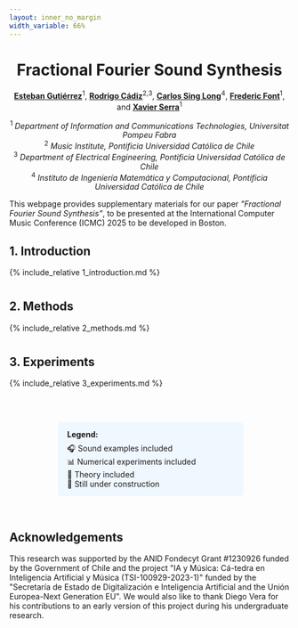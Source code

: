 ```yaml
---
layout: inner_no_margin
width_variable: 66%
---
```


<div style="text-align: center">
<h1>Fractional Fourier Sound Synthesis</h1>
<p>
  <a href="https://cordutie.github.io/"><strong>Esteban Gutiérrez</strong></a><sup>1</sup>, 
  <a href="https://rodrigocadiz.com/"><strong>Rodrigo Cádiz</strong></a><sup>2,3</sup>, 
  <a href="https://www.ing.uc.cl/academicos-e-investigadores/carlos-alberto-sing-long-collao/"><strong>Carlos Sing Long</strong></a><sup>4</sup>, 
  <a href="https://ffont.github.io/"><strong>Frederic Font</strong></a><sup>1</sup>, and
  <a href="https://www.upf.edu/web/xavier-serra"><strong>Xavier Serra</strong></a><sup>1</sup>
</p>
<p>
  <sup>1</sup> <em>Department of Information and Communications Technologies, Universitat Pompeu Fabra</em><br>
  <sup>2</sup> <em>Music Institute, Pontificia Universidad Católica de Chile</em><br>
  <sup>3</sup> <em>Department of Electrical Engineering, Pontificia Universidad Católica de Chile</em><br>
  <sup>4</sup> <em>Instituto de Ingeniería Matemática y Computacional, Pontificia Universidad Católica de Chile</em>
</p>
</div>

<p>
This webpage provides supplementary materials for our paper <em>"Fractional Fourier Sound Synthesis"</em>, to be presented at the International Computer Music Conference (ICMC) 2025 to be developed in Boston.
</p>

<div style="margin-top: 20px;"></div>
<h2><strong>1. Introduction</strong></h2>
{% include_relative 1_introduction.md %}

<div style="margin-top: 40px;"></div>
<h2><strong>2. Methods</strong></h2>
{% include_relative 2_methods.md %}

<div style="margin-top: 40px;"></div>
<h2><strong>3. Experiments</strong></h2>
{% include_relative 3_experiments.md %}

<div style="margin-top: 40px;"></div>
<div style="display: flex; justify-content: center;">
  <div style="border-left: 4px solid rgb(255, 255, 255); background: #f0f8ff; padding: 1em 1.2em; margin: 1.5em 0; border-radius: 8px; max-width: 300px; width: 100%;">
    <strong>Legend:</strong>
    <ul style="list-style: none; padding: 0.5em 0 0 0; margin: 0;">
      <li>🎧 Sound examples included</li>
      <li>📊 Numerical experiments included</li>
      <li>📖 Theory included</li>
      <li>🚧 Still under construction</li>
    </ul>
  </div>
</div>

<div style="margin-top: 40px;"></div>
<h2><strong>Acknowledgements</strong></h2>

This research was supported by the ANID Fondecyt Grant \#1230926 funded by the Government of Chile and the project "IA y Música: Cá-tedra en Inteligencia Artificial y Música (TSI-100929-2023-1)" funded by the "Secretaría de Estado de Digitalización e Inteligencia Artificial and the Unión Europea-Next Generation EU". We would also like to thank Diego Vera for his contributions to an early version of this project during his undergraduate research.
